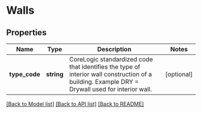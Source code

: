 # Walls

## Properties
Name | Type | Description | Notes
------------ | ------------- | ------------- | -------------
**type_code** | **string** | CoreLogic standardized code that identifies the type of interior wall construction of a building. Example DRY &#x3D; Drywall used for interior wall. | [optional] 

[[Back to Model list]](../../README.md#documentation-for-models) [[Back to API list]](../../README.md#documentation-for-api-endpoints) [[Back to README]](../../README.md)

